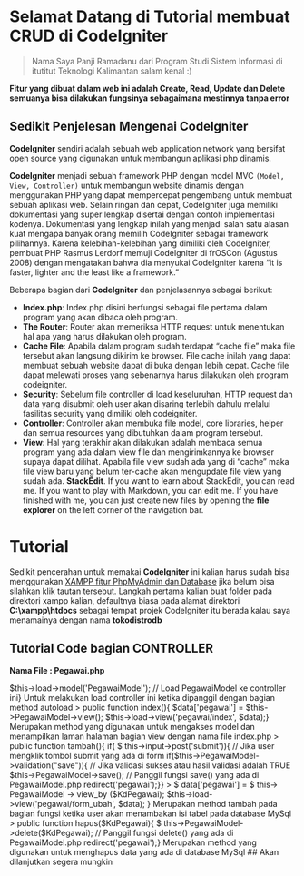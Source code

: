 # Selamat Datang di Tutorial membuat CRUD di CodeIgniter
> Nama Saya Panji Ramadanu dari Program Studi Sistem Informasi di itutitut Teknologi Kalimantan salam kenal :)

**Fitur yang dibuat dalam web ini adalah Create, Read, Update dan Delete semuanya bisa dilakukan fungsinya sebagaimana mestinnya tanpa error**

## Sedikit Penjelesan Mengenai CodeIgniter
**CodeIgniter** sendiri adalah sebuah web application network yang bersifat open source yang digunakan untuk membangun aplikasi php dinamis. 

**CodeIgniter** menjadi sebuah framework PHP dengan model MVC `(Model, View, Controller)` untuk membangun website dinamis dengan menggunakan PHP yang dapat mempercepat pengembang untuk membuat sebuah aplikasi web. Selain ringan dan cepat, CodeIgniter juga memiliki dokumentasi yang super lengkap disertai dengan contoh implementasi kodenya. Dokumentasi yang lengkap inilah yang menjadi salah satu alasan kuat mengapa banyak orang memilih CodeIgniter sebagai framework pilihannya. Karena kelebihan-kelebihan yang dimiliki oleh CodeIgniter, pembuat PHP Rasmus Lerdorf memuji CodeIgniter di frOSCon (Agustus 2008) dengan mengatakan bahwa dia menyukai CodeIgniter karena “it is faster, lighter and the least like a framework.”

Beberapa bagian dari **CodeIgniter** dan penjelasannya sebagai berikut:

-   **Index.php**: Index.php disini berfungsi sebagai file pertama dalam program yang akan dibaca oleh program.
-   **The Router**: Router akan memeriksa HTTP request untuk menentukan hal apa yang harus dilakukan oleh program.
-   **Cache File**: Apabila dalam program sudah terdapat “cache file” maka file tersebut akan langsung dikirim ke browser. File cache inilah yang dapat membuat sebuah website dapat di buka dengan lebih cepat. Cache file dapat melewati proses yang sebenarnya harus dilakukan oleh program codeigniter.
-   **Security**: Sebelum file controller di load keseluruhan, HTTP request dan data yang disubmit oleh user akan disaring terlebih dahulu melalui fasilitas security yang dimiliki oleh codeigniter.
-   **Controller**: Controller akan membuka file model, core libraries, helper dan semua resources yang dibutuhkan dalam program tersebut.
-   **View**: Hal yang terakhir akan dilakukan adalah membaca semua program yang ada dalam view file dan mengirimkannya ke browser supaya dapat dilihat. Apabila file view sudah ada yang di “cache” maka file view baru yang belum ter-cache akan mengupdate file view yang sudah ada.
**StackEdit**. If you want to learn about StackEdit, you can read me. If you want to play with Markdown, you can edit me. If you have finished with me, you can just create new files by opening the **file explorer** on the left corner of the navigation bar.

# Tutorial 
Sedikit pencerahan untuk memakai **CodeIgniter** ini kalian harus sudah bisa menggunakan [XAMPP fitur PhpMyAdmin dan Database](https://www.duniailkom.com/tutorial-php-mysql-cara-menjalankan-mysql-dan-php-menggunakan-xampp/) jika belum bisa silahkan klik tautan tersebut. Langkah pertama kalian buat folder pada direktori xampp kalian, defaultnya biasa pada alamat direktori **C:\xampp\htdocs** sebagai tempat projek CodeIgniter itu berada kalau saya menamainya dengan nama **tokodistrodb**

## Tutorial Code bagian CONTROLLER
**Nama File : Pegawai.php**

 <?php if ( ! defined('BASEPATH')) exit('No direct script access allowed');
Bagian kode ini merupakan bagian header yang terdapat pada file yang mengindikasikan file ini berformat bahasa pemograman php

>$this->load->model('PegawaiModel'); // Load PegawaiModel ke controller ini}

Untuk melakukan load controller ini ketika dipanggil dengan bagian method autoload

> public function index(){
		$data['pegawai'] = $this->PegawaiModel->view();
		$this->load->view('pegawai/index', $data);}
		
Merupakan method yang digunakan untuk mengakses model dan menampilkan laman halaman bagian view dengan nama file index.php

> 	public function tambah(){
		if( $ this->input->post('submit')){ // Jika user mengklik tombol submit yang ada di form
			if($this->PegawaiModel->validation("save")){ // Jika validasi sukses atau hasil validasi adalah TRUE
				$this->PegawaiModel->save(); // Panggil fungsi save() yang ada di PegawaiModel.php
				redirect('pegawai');}}
> 	$ data['pegawai'] = $ this-> PegawaiModel -> view_by ($KdPegawai);
		$this->load->view('pegawai/form_ubah', $data);
	}
		
Merupakan method tambah pada bagian fungsi ketika user akan menambakan isi tabel pada database MySql

> public function hapus($KdPegawai){
		$ this->PegawaiModel->delete($KdPegawai); // Panggil fungsi delete() yang ada di PegawaiModel.php
		redirect('pegawai');}

Merupakan method yang digunakan untuk menghapus data yang ada di database MySql

## Akan dilanjutkan segera mungkin
